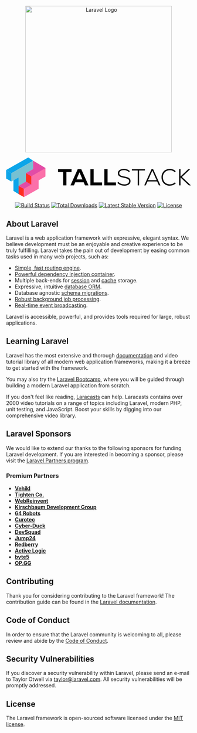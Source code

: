 <p align="center"><a href="https://laravel.com" target="_blank"><img src="https://raw.githubusercontent.com/laravel/art/master/logo-lockup/5%20SVG/2%20CMYK/1%20Full%20Color/laravel-logolockup-cmyk-red.svg" width="400" alt="Laravel Logo"></a></p>
<p align="center">
    <a href="https://tallstack.dev/" target="_blank">
        <svg class="h-9 w-auto" viewBox="0 0 680 146" fill="none" xmlns="http://www.w3.org/2000/svg">
            <g clip-path="url(#a)">
                <path d="M0 46.2v31.296l18.822 11.028V58.271L0 46.199Z" fill="#0CA5E9"></path>
                <path d="M0 46.2 81.413 0l18.075 12.071-80.666 46.2L0 46.199Z" fill="#0CA5E9" class=""></path>
                <path d="M18.822 88.524 45.71 73.472v31.147l27.436-15.996V57.725L99.488 42.92V12.07l-80.666 46.2v30.253Z" fill="#77C1D2"></path>
                <path d="M26.74 84.092v39.157l19.07 11.524-.099-61.301-18.971 10.62Z" fill="#0CA5E9"></path>
                <path d="M45.81 134.773 65.33 146v-30.502L45.71 104.619l.1 30.154Z" fill="#FF2C20"></path>
                <path d="m65.33 146 54.275-30.8V84.302L145 69.995v-30.8L99.488 12.071v30.85l-26.34 14.804v30.898L45.71 104.62l19.619 10.879V146Z" fill="#FB70A9" class=""></path>
                <path d="m45.711 104.619 27.437-15.996L92.418 100 65.33 115.498 45.71 104.619Z" fill="#E24CA6"></path>
                <path d="M73.148 57.725v30.898L92.418 100V69.2l-19.27-11.474Z" fill="#FF2C20"></path>
                <path d="m73.148 57.725 26.34-14.804V12.07L145 39.195 92.418 69.2l-19.27-11.475Z" fill="#E24CA6" class=""></path>
            </g>
            <path d="M191 43.11h49.722V53.7h-18.913v49.19h-11.896V53.7H191V43.11ZM263.555 43.11h12.923l26.787 59.78h-12.923l-4.964-11.615h-30.894l-4.964 11.615h-12.837l26.872-59.78Zm17.544 37.747L269.974 54.81l-11.126 26.047h22.251ZM310.31 43.11h11.81v48.934h30.98v10.846h-42.79V43.11ZM361.541 43.11h11.81v48.934h30.98v10.846h-42.79V43.11ZM434.338 103.915a35.3 35.3 0 0 1-13.864-2.819c-4.393-1.935-7.93-4.497-10.612-7.686l3.167-3.586c2.111 2.733 5.135 4.981 9.071 6.746 3.937 1.708 8.016 2.562 12.238 2.562 5.706 0 10.213-1.053 13.522-3.16 3.309-2.106 4.964-4.981 4.964-8.625 0-2.277-.599-4.156-1.798-5.636-1.198-1.48-3.166-2.761-5.905-3.843-2.738-1.082-6.561-2.078-11.467-2.99-5.42-.967-9.756-2.163-13.009-3.586-3.252-1.48-5.619-3.274-7.103-5.38-1.483-2.164-2.225-4.84-2.225-8.028 0-3.074.942-5.807 2.824-8.198 1.883-2.391 4.536-4.242 7.959-5.551 3.424-1.366 7.36-2.05 11.81-2.05 4.279 0 8.245.712 11.896 2.135 3.709 1.424 6.875 3.473 9.5 6.15l-2.91 3.586c-2.282-2.334-5.049-4.128-8.302-5.38-3.195-1.253-6.618-1.879-10.269-1.879-5.249 0-9.471 1.053-12.666 3.16-3.195 2.05-4.793 4.754-4.793 8.113 0 2.163.571 4.014 1.712 5.55 1.198 1.48 3.081 2.762 5.648 3.844 2.625 1.024 6.191 1.964 10.698 2.818 5.933 1.081 10.583 2.334 13.949 3.757 3.424 1.424 5.877 3.189 7.36 5.295 1.484 2.107 2.225 4.754 2.225 7.942 0 3.36-.969 6.32-2.909 8.882-1.883 2.505-4.622 4.441-8.216 5.807-3.537 1.366-7.702 2.05-12.495 2.05ZM462.868 43.11h48.011v4.868h-21.481v54.912h-5.049V47.978h-21.481V43.11ZM535.304 43.11h5.82l26.872 59.78h-5.563l-6.418-14.518h-35.602l-6.504 14.518h-5.477l26.872-59.78Zm18.571 40.48-15.661-35.185-15.661 35.184h31.322ZM602.816 104c-5.991 0-11.325-1.309-16.004-3.928-4.678-2.62-8.329-6.291-10.954-11.017-2.567-4.725-3.851-10.077-3.851-16.055s1.284-11.33 3.851-16.055c2.625-4.726 6.276-8.398 10.954-11.017C591.491 43.31 596.825 42 602.816 42c4.165 0 8.073.769 11.724 2.306 3.709 1.537 6.961 3.786 9.757 6.746l-3.509 3.245c-2.339-2.448-5.049-4.298-8.13-5.55-3.024-1.253-6.276-1.88-9.756-1.88-5.021 0-9.5 1.111-13.437 3.331-3.879 2.164-6.932 5.238-9.157 9.224-2.168 3.985-3.252 8.511-3.252 13.578s1.084 9.593 3.252 13.579c2.225 3.985 5.278 7.088 9.157 9.308 3.937 2.163 8.416 3.245 13.437 3.245 3.48 0 6.789-.626 9.927-1.879a26.59 26.59 0 0 0 8.387-5.55l3.423 3.415a29.922 29.922 0 0 1-9.927 6.576c-3.709 1.537-7.674 2.306-11.896 2.306ZM642.002 73.512v29.378h-5.134V43.11h5.134v27.157l28.499-27.157h6.932l-30.21 28.694L680 102.89h-7.103l-30.895-29.378Z" fill="#000" class=""></path>
            <defs>
                <clipPath id="a">
                    <path fill="#fff" d="M0 0h145v146H0z"></path>
                </clipPath>
            </defs>
        </svg>
    </a>
</p>

<p align="center">
<a href="https://github.com/laravel/framework/actions"><img src="https://github.com/laravel/framework/workflows/tests/badge.svg" alt="Build Status"></a>
<a href="https://packagist.org/packages/laravel/framework"><img src="https://img.shields.io/packagist/dt/laravel/framework" alt="Total Downloads"></a>
<a href="https://packagist.org/packages/laravel/framework"><img src="https://img.shields.io/packagist/v/laravel/framework" alt="Latest Stable Version"></a>
<a href="https://packagist.org/packages/laravel/framework"><img src="https://img.shields.io/packagist/l/laravel/framework" alt="License"></a>
</p>

## About Laravel

Laravel is a web application framework with expressive, elegant syntax. We believe development must be an enjoyable and creative experience to be truly fulfilling. Laravel takes the pain out of development by easing common tasks used in many web projects, such as:

- [Simple, fast routing engine](https://laravel.com/docs/routing).
- [Powerful dependency injection container](https://laravel.com/docs/container).
- Multiple back-ends for [session](https://laravel.com/docs/session) and [cache](https://laravel.com/docs/cache) storage.
- Expressive, intuitive [database ORM](https://laravel.com/docs/eloquent).
- Database agnostic [schema migrations](https://laravel.com/docs/migrations).
- [Robust background job processing](https://laravel.com/docs/queues).
- [Real-time event broadcasting](https://laravel.com/docs/broadcasting).

Laravel is accessible, powerful, and provides tools required for large, robust applications.

## Learning Laravel

Laravel has the most extensive and thorough [documentation](https://laravel.com/docs) and video tutorial library of all modern web application frameworks, making it a breeze to get started with the framework.

You may also try the [Laravel Bootcamp](https://bootcamp.laravel.com), where you will be guided through building a modern Laravel application from scratch.

If you don't feel like reading, [Laracasts](https://laracasts.com) can help. Laracasts contains over 2000 video tutorials on a range of topics including Laravel, modern PHP, unit testing, and JavaScript. Boost your skills by digging into our comprehensive video library.

## Laravel Sponsors

We would like to extend our thanks to the following sponsors for funding Laravel development. If you are interested in becoming a sponsor, please visit the [Laravel Partners program](https://partners.laravel.com).

### Premium Partners

- **[Vehikl](https://vehikl.com/)**
- **[Tighten Co.](https://tighten.co)**
- **[WebReinvent](https://webreinvent.com/)**
- **[Kirschbaum Development Group](https://kirschbaumdevelopment.com)**
- **[64 Robots](https://64robots.com)**
- **[Curotec](https://www.curotec.com/services/technologies/laravel/)**
- **[Cyber-Duck](https://cyber-duck.co.uk)**
- **[DevSquad](https://devsquad.com/hire-laravel-developers)**
- **[Jump24](https://jump24.co.uk)**
- **[Redberry](https://redberry.international/laravel/)**
- **[Active Logic](https://activelogic.com)**
- **[byte5](https://byte5.de)**
- **[OP.GG](https://op.gg)**

## Contributing

Thank you for considering contributing to the Laravel framework! The contribution guide can be found in the [Laravel documentation](https://laravel.com/docs/contributions).

## Code of Conduct

In order to ensure that the Laravel community is welcoming to all, please review and abide by the [Code of Conduct](https://laravel.com/docs/contributions#code-of-conduct).

## Security Vulnerabilities

If you discover a security vulnerability within Laravel, please send an e-mail to Taylor Otwell via [taylor@laravel.com](mailto:taylor@laravel.com). All security vulnerabilities will be promptly addressed.

## License

The Laravel framework is open-sourced software licensed under the [MIT license](https://opensource.org/licenses/MIT).
